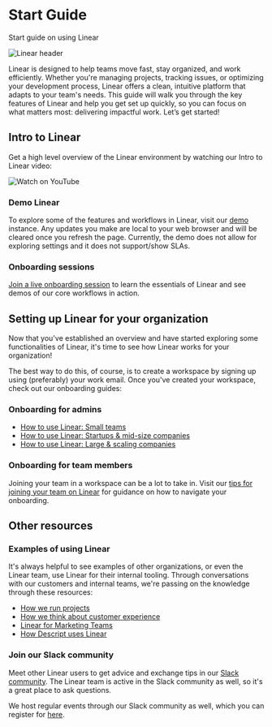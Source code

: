 # Start Guide

Start guide on using Linear

![Linear header](https://webassets.linear.app/images/ornj730p/production/69a3f5213c42e4aecc07639ed6e58c5a762202f0-2160x1326.png?q=95&auto=format&dpr=2)

Linear is designed to help teams move fast, stay organized, and work efficiently. Whether you're managing projects, tracking issues, or optimizing your development process, Linear offers a clean, intuitive platform that adapts to your team's needs. This guide will walk you through the key features of Linear and help you get set up quickly, so you can focus on what matters most: delivering impactful work. Let’s get started!

## Intro to Linear

Get a high level overview of the Linear environment by watching our Intro to Linear video:

![Watch on YouTube](https://www.youtube.com/watch?v=oh2AfSFe0H0)

### Demo Linear

To explore some of the features and workflows in Linear, visit our [demo](https://linear.app/demo) instance. Any updates you make are local to your web browser and will be cleared once you refresh the page. Currently, the demo does not allow for exploring settings and it does not support/show SLAs.

### Onboarding sessions

[Join a live onboarding session](https://lu.ma/welcome-to-linear?utm_source=docs) to learn the essentials of Linear and see demos of our core workflows in action.

## Setting up Linear for your organization

Now that you've established an overview and have started exploring some functionalities of Linear, it's time to see how Linear works for your organization!

The best way to do this, of course, is to create a workspace by signing up using (preferably) your work email. Once you've created your workspace, check out our onboarding guides:

### Onboarding for admins

* [How to use Linear: Small teams](https://linear.app/docs/how-to-use-linear-small-teams)
* [How to use Linear: Startups & mid-size companies](https://linear.app/docs/how-to-use-linear-startups-mid-size-companies)
* [How to use Linear: Large & scaling companies](https://linear.app/docs/how-to-use-linear-large-scaling-companies)

### Onboarding for team members

Joining your team in a workspace can be a lot to take in. Visit our [tips for joining your team on Linear](https://linear.app/docs/joining-your-team-on-linear) for guidance on how to navigate your onboarding.

## Other resources

### Examples of using Linear

It's always helpful to see examples of other organizations, or even the Linear team, use Linear for their internal tooling. Through conversations with our customers and internal teams, we're passing on the knowledge through these resources:

* [How we run projects](https://linear.app/blog/how-we-run-projects-at-linear)
* [How we think about customer experience](https://linear.app/blog/how-we-think-about-customer-experience-at-linear)
* [Linear for Marketing Teams](https://www.youtube.com/watch?v=Z0hQWaBLrxw)
* [How Descript uses Linear](https://linear.app/blog/descript-internal-guide-for-using-linear)

### Join our Slack community

Meet other Linear users to get advice and exchange tips in our [Slack community](https://linear.app/join-slack). The Linear team is active in the Slack community as well, so it's a great place to ask questions.

We host regular events through our Slack community as well, which you can register for [here](https://lu.ma/welcome-to-linear).